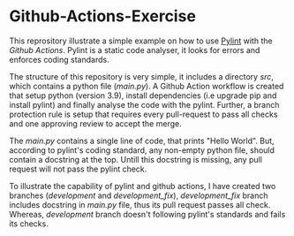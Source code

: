 # Github-Actions-Exercise

This reprository illustrate a simple example on how to use [Pylint](https://pylint.pycqa.org/en/latest/) with the *Github Actions*. Pylint is a static code analyser, it looks for errors and enforces coding standards. 

The structure of this repository is very simple, it includes a directory *src*, which contains a python file (*main.py*). A Github Action workflow is created that setup python (version 3.9), install dependencies (i.e upgrade pip and install pylint) and finally analyse the code with the pylint. Further, a branch protection rule is setup that requires every pull-request to pass all checks and one approving review to accept the merge.

The *main.py* contains a single line of code, that prints "Hello World". But, according to pylint's coding standard, any non-empty python file, should contain a docstring at the top. Untill this docstring is missing, any pull request will not pass the pylint check.

To illustrate the capability of pylint and github actions, I have created two branches (*development* and *development_fix*), *development_fix* branch includes docstring in *main.py* file, thus its pull request passes all check. Whereas, *development* branch doesn't following pylint's standards and fails its checks.
